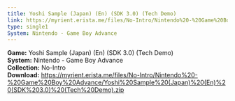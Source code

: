 ```yaml
---
title: Yoshi Sample (Japan) (En) (SDK 3.0) (Tech Demo)
link: https://myrient.erista.me/files/No-Intro/Nintendo%20-%20Game%20Boy%20Advance/Yoshi%20Sample%20(Japan)%20(En)%20(SDK%203.0)%20(Tech%20Demo).zip
type: single1
System: Nintendo - Game Boy Advance
---
```

<b>Game:</b> Yoshi Sample (Japan) (En) (SDK 3.0) (Tech Demo)<br>
<b>System:</b> Nintendo - Game Boy Advance<br>
<b>Collection:</b> No-Intro<br>
<b>Download:</b> https://myrient.erista.me/files/No-Intro/Nintendo%20-%20Game%20Boy%20Advance/Yoshi%20Sample%20(Japan)%20(En)%20(SDK%203.0)%20(Tech%20Demo).zip